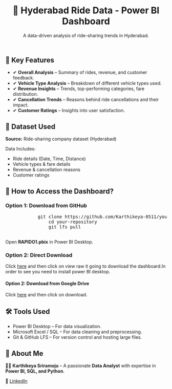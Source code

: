 <!DOCTYPE html>
<html lang="en">
<head>
    <meta charset="UTF-8">
    <meta name="viewport" content="width=device-width, initial-scale=1.0">
    <link rel="stylesheet" href="styles.css">
</head>
<body>

<div class="container">
        <header>
            <h1>🚀 Hyderabad Ride Data - Power BI Dashboard</h1>
            <p>A data-driven analysis of ride-sharing trends in Hyderabad.</p>
        </header>

<section class="features">
            <h2>📌 Key Features</h2>
            <ul>
                <li>✔ <b>Overall Analysis</b> – Summary of rides, revenue, and customer feedback.</li>
                <li>✔ <b>Vehicle Type Analysis</b> – Breakdown of different vehicle types used.</li>
                <li>✔ <b>Revenue Insights</b> – Trends, top-performing categories, fare distribution.</li>
                <li>✔ <b>Cancellation Trends</b> – Reasons behind ride cancellations and their impact.</li>
                <li>✔ <b>Customer Ratings</b> – Insights into user satisfaction.</li>
            </ul>
        </section>

<section class="dataset">
            <h2>📂 Dataset Used</h2>
            <p><b>Source:</b> Ride-sharing company dataset (Hyderabad)</p>
            <p>Data Includes:</p>
            <ul>
                <li>Ride details (Date, Time, Distance)</li>
                <li>Vehicle types & fare details</li>
                <li>Revenue & cancellation reasons</li>
                <li>Customer ratings</li>
            </ul>
        </section>

<section class="download">
            <h2>🔗 How to Access the Dashboard?</h2>
            <h3>Option 1: Download from GitHub</h3>
            <pre>
            git clone https://github.com/Karthikeya-0511/your-repository.git
                cd your-repository
                git lfs pull
            </pre>
            <p>Open <b>RAPIDO1.pbix</b> in Power BI Desktop.</p>
 <h3>Option 2: Direct Download</h3>
            <p>Click <a href="https://github.com/Karthikeya-0511/Hyderabad_Rides_Data.git" target="_blank">here</a> and then click on view raw it going to download the dashboard.In order to see you need to install power BI desktop.</p>
<h4>Option 2:  Download from Google Drive</h4>
            <p>Click <a href="https://drive.google.com/file/d/1G00B2EaqMxlW09tuSnD-JCiDnsXnEc1T/view?usp=drive_link" target="_blank">here</a> and then click on download.</p>
</section>
<section class="tools">
            <h2>🛠 Tools Used</h2>
            <ul>
                <li>Power BI Desktop – For data visualization.</li>
                <li>Microsoft Excel / SQL – For data cleaning and preprocessing.</li>
                <li>Git & GitHub LFS – For version control and hosting large files.</li>
            </ul>
        </section>

<section class="about">
            <h2>📢 About Me</h2>
            <p>👨‍💻 <b>Karthikeya Sriramoju</b> – A passionate <b>Data Analyst</b> with expertise in <b>Power BI, SQL, and Python</b>.</p>
            <p>🔗 <a href="https://www.linkedin.com/in/karthikeya-sriramoju/" target="_blank">LinkedIn</a></p>
        </section>

</div>

</body>
</html>
